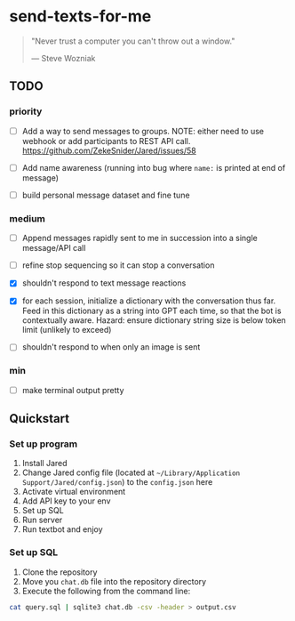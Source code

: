 # send-texts-for-me

> "Never trust a computer you can't throw out a window."
> 
> — Steve Wozniak

## TODO
### priority
- [ ] Add a way to send messages to groups. NOTE: either need to use webhook or add participants to REST API call. https://github.com/ZekeSnider/Jared/issues/58

- [ ] Add name awareness (running into bug where `name:` is printed at end of message)

- [ ] build personal message dataset and fine tune

### medium
- [ ] Append messages rapidly sent to me in succession into a single message/API call

- [ ] refine stop sequencing so it can stop a conversation

- [x] shouldn't respond to text message reactions

- [x] for each session, initialize a dictionary with the conversation thus far. Feed in this dictionary as a string into GPT each time, so that the bot is contextually aware. Hazard: ensure dictionary string size is below token limit (unlikely to exceed)

- [ ] shouldn't respond to when only an image is sent


### min
- [ ] make terminal output pretty

## Quickstart

### Set up program

1. Install Jared
2. Change Jared config file (located at `~/Library/Application Support/Jared/config.json`) to the `config.json` here
3. Activate virtual environment
4. Add API key to your env
5. Set up SQL
6. Run server
7. Run textbot and enjoy

### Set up SQL

1. Clone the repository
2. Move you `chat.db` file into the repository directory
3. Execute the following from the command line:

```bash
cat query.sql | sqlite3 chat.db -csv -header > output.csv
```
